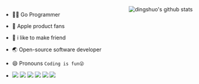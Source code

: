 

<!-- [![Top Langs](https://github-readme-stats.vercel.app/api/top-langs/?username=higker&layout=compact)](https://github.com/anuraghazra/github-readme-stats) -->


<!-- <p align="center">
  <img align="center" src="https://i.gifer.com/Ra0b.gif" />
</p> -->

 <img align="right" src="https://github-readme-stats.vercel.app/api?username=higker&show_icons=true&theme=algolia" alt="dingshuo's github stats" />



- 👨‍💻‍ Go Programmer
-  Apple product fans
- 👬 i like to make friend
- 🌏 Open-source software developer
- 😄 Pronouns `Coding is fun😜`

- [![](https://img.shields.io/badge/Tencent-1E90FF?style=flat-square&logo=penguin&logoColor=white)](#)
[![](https://img.shields.io/badge/Golang-1E90FF?style=flat-square&logo=Golang&logoColor=white)](#)
[![](https://img.shields.io/badge/-Java-red?style=flat-square&logo=java&logoColor=white)](#)
[![](https://img.shields.io/badge/Spring-green?style=flat-square&logo=spring&logoColor=White)](#)
[![](https://img.shields.io/badge/Vim-008B45?style=flat-square&logo=Vim&logoColor=White)](#)
[![](https://img.shields.io/badge/IDE-Jetbrains-000000?style=flat-square&logo=jetbrains&logoColor=White)](#)


<!-- 
<img align="right" src="https://github-readme-stats.vercel.app/api/top-langs/?username=panjf2000&show_icons=true&theme=cobalt&layout=compact" alt="Top Langs" />
-->
